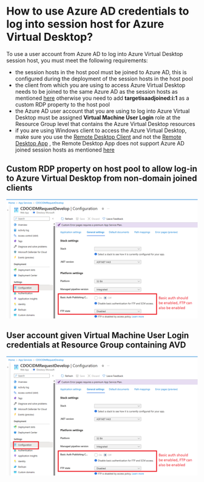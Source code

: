# How to use Azure AD credentials to log into session host for Azure Virtual Desktop?

To use a user account from Azure AD to log into Azure Virtual Desktop session host, you must meet the following requirements:
 - the session hosts in the host pool must be joined to Azure AD, this is configured during the deployment of the session hosts in the host pool
 - the client from which you are using to access Azure Virtual Desktop needs to be joined to the same Azure AD as the session hosts as mentioned [here](https://learn.microsoft.com/en-gb/azure/virtual-desktop/azure-ad-joined-session-hosts#connect-using-the-windows-desktop-client) otherwise you need to add **targetisaadjoined:i:1** as a custom RDP property to the host pool
 - the Azure AD user account that you are using to log into Azure Virtual Desktop must be assigned **Virtual Machine User Login** role at the Resource Group level that contains the Azure Virtual Desktop resources
 - if you are using Windows client to access the Azure Virtual Desktop, make sure you use the [Remote Desktop Client](https://learn.microsoft.com/en-gb/azure/virtual-desktop/users/connect-windows?tabs=subscribe) and not the [Remote Desktop App](https://learn.microsoft.com/en-gb/azure/virtual-desktop/users/connect-microsoft-store) , the Remote Desktop App does not support Azure AD joined session hosts as mentioned [here](https://learn.microsoft.com/en-gb/azure/virtual-desktop/azure-ad-joined-session-hosts#known-limitations)

## Custom RDP property on host pool to allow log-in to Azure Virtual Desktop from non-domain joined clients
![basicauthportal](https://github.com/chianw/chianw/raw/main/basicauthappsvc.png)

## User account given **Virtual Machine User Login** credentials at Resource Group containing AVD
![basicauthportal](https://github.com/chianw/chianw/raw/main/basicauthappsvc.png)
